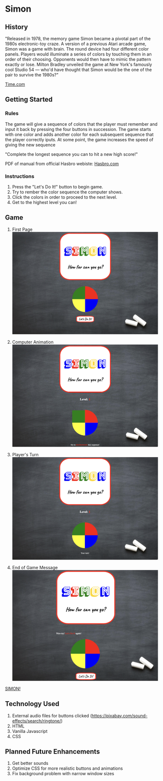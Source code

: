 # Simon

## History
"Released in 1978, the memory game Simon became a pivotal part of the 1980s electronic-toy craze. A version of a previous Atari arcade game, Simon was a game with brain. The round device had four different color panels. Players would illuminate a series of colors by touching them in an order of their choosing. Opponents would then have to mimic the pattern exactly or lose. Milton Bradley unveiled the game at New York's famously cool Studio 54 — who'd have thought that Simon would be the one of the pair to survive the 1980s?"

[Time.com](https://content.time.com/time/specials/packages/article/0,28804,2049243_2048657_2049188,00.html) 


## Getting Started
### Rules
The game will give a sequence of colors that the player must remember and input it back by pressing the four buttons in succession. The game starts with one color and adds another color for each subsequent sequence that the player correctly iputs. At some point, the game increases the speed of giving the new sequence

"Complete the longest sequence you can to hit a new high score!"

PDF of manual from official Hasbro webiste:
[Hasbro.com](https://instructions.hasbro.com/en-us/instruction/simon-game)

### Instructions
1) Press the "Let's Do It!" button to begin game.
2) Try to rember the color sequence the computer shows.
3) Click the colors in order to proceed to the next level.
4) Get to the highest level you can!

## Game
1) First Page
![First Page](/Assets/computer-animation.png)

2) Computer Animation
![Computer Animation](/Assets/player-turn.png)

3) Player's Turn
![Player's Turn](/Assets/first-page.png)

4) End of Game Message
![End of Game Message](/Assets/end-of-game-message.png)

[SIMON!](https://aeromgj.github.io/simon-game/)

## Technology Used
1) External audio files for buttons clicked (https://pixabay.com/sound-effects/search/ringtone/)
2) HTML
3) Vanilla Javascript
4) CSS

## Planned Future Enhancements
1) Get better sounds
2) Optimize CSS for more realistic buttons and animations
3) Fix background problem with narrow window sizes
